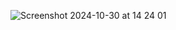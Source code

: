 
![Screenshot 2024-10-30 at 14 24 01](https://github.com/user-attachments/assets/3bcd6a5a-5a98-4dfe-8557-5a8d8d5de7fb)

